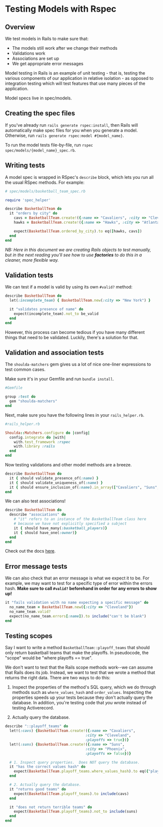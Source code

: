 # Testing Models with Rspec

## Overview

We test models in Rails to make sure that:

*  The models still work after we change their methods
*  Validations work
*  Associations are set up
*  We get appropriate error messages

Model testing in Rails is an example of unit testing - that is, testing
the various components of our application in relative isolation - as
opposed to integration testing which will test features that use many
pieces of the application.

Model specs live in spec/models.

## Creating the spec files

If you've already run `rails generate rspec:install`, then Rails will
automatically make spec files for you when you generate a model.
Otherwise, run `rails generate rspec:model #{model_name}`.

To run the model tests file-by-file, run `rspec spec/models/{model_name}_spec.rb`.

## Writing tests

A model spec is wrapped in RSpec's `describe` block, which lets you
run all the usual RSpec methods.  For example:

```ruby
# spec/models/basketball_team_spec.rb

require 'spec_helper'

describe BasketballTeam do
  it "orders by city" do
    cavs = BasketballTeam.create!({:name => "Cavaliers", :city => "Cleveland"})
    hawks = BasketballTeam.create!({:name => "Hawks", :city => "Atlanta"})

    expect(BasketballTeam.ordered_by_city).to eq([hawks, cavs])
  end
end
```

*NB: Here in this document we are creating Rails objects to test
manually, but in the next reading you'll see how to use __factories__ to
do this in a cleaner, more flexible way.*

## Validation tests

We can test if a model is valid by using its own `#valid?` method:

```ruby
describe BasketballTeam do
  let(:incomplete_team) { BasketballTeam.new(:city => "New York") }

  it "validates presence of name" do
    expect(incomplete_team).not_to be_valid
  end
end
```

However, this process can become tedious if you have many different things that need to be validated. Luckily, there's a solution for that.

## Validation and association tests

The `shoulda-matchers` gem gives us a lot of nice one-liner expressions to test common cases.

Make sure it's in your Gemfile and run `bundle install`.

```ruby
#Gemfile

group :test do
  gem "shoulda-matchers"
end
```

Next, make sure you have the following lines in your `rails_helper.rb`. 

```ruby
#rails_helper.rb

Shoulda::Matchers.configure do |config|
  config.integrate do |with|
    with.test_framework :rspec
    with.library :rails
  end
end
```

Now testing validations and other model
methods are a breeze.

```ruby
describe BasketballTeam do
  it { should validate_presence_of(:name) }
  it { should validate_uniqueness_of(:name) }
  it { should ensure_inclusion_of(:name).in_array(["Cavaliers", "Suns", "Mavericks"])} #etc..
end
```

We can also test associations!

```ruby
describe BasketballTeam do
  describe "associations" do
    # "it" refers to an instance of the BasketballTeam class here
    # because we have not explicitly specified a subject
    it { should have_many(:basketball_players)}
    it { should have_one(:owner)}
  end
end
```

Check out the docs [here][shoulda-matchers].

[shoulda-matchers]:https://github.com/thoughtbot/shoulda-matchers

## Error message tests

We can also check that an error message is what we expect it to be.  For
example, we may want to test for a specific type of error within the errors
hash. **Make sure to call `#valid?` beforehand in order for any errors to show up!**

```ruby
it "fails validation with no name expecting a specific message" do
  no_name_team = BasketballTeam.new({:city => "Cleveland"})
  no_name_team.valid?
  expect(no_name_team.errors[:name]).to include("can't be blank")
end
```

## Testing scopes

Say I want to write a method `BasketballTeam::playoff_teams` that
should only return basketball teams that make the playoffs.  In pseudocode, the "scope" would be "where playoffs == true".

We don't want to test that the Rails scope methods work--we can
assume that Rails does its job.  Instead, we want to test that we
wrote a method that returns the right data. There are two ways to
do this:

1. Inspect the properties of the method's SQL query, which we do through
   methods such as `where_values_hash` and `order_values`.  Inspecting
   the properties speeds up your tests because they don't actually query
   the database.  In addition, you're testing code that *you* wrote
   instead of testing Activerecord.

2. Actually query the database.

```ruby
describe "::playoff_teams" do
  let!(:cavs) {BasketballTeam.create!({:name => "Cavaliers",
                                     :city => "Cleveland",
                                     :playoffs => true})}
  let!(:suns) {BasketballTeam.create!({:name => "Suns",
                                     :city => "Phoenix",
                                     :playoffs => false})}

  # 1. Inspect query properties.  Does NOT query the database.
  it "has the correct values hash" do
    expect(BasketballTeam.playoff_teams.where_values_hash).to eq({"playoffs" => true})
  end

  # 2. Actually query the database.
  it "returns good teams" do
    expect(BasketballTeam.playoff_teams).to include(cavs)
  end

  it "does not return terrible teams" do
    expect(BasketballTeam.playoff_teams).not_to include(suns)
  end
end


```
